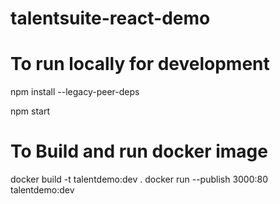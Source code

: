 # talentsuite-react-demo

# To run locally for development
npm install --legacy-peer-deps

npm start

# To Build and run docker image

docker build -t talentdemo:dev .
docker run --publish 3000:80 talentdemo:dev